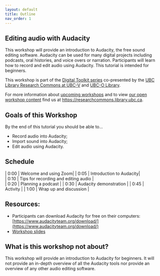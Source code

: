 ```yaml
---
layout: default
title: Outline
nav_order: 1
---
```


## Editing audio with Audacity
This workshop will provide an introduction to Audacity, the free sound editing software. Audacity can be used for many digital projects including podcasts, oral histories, and voice overs or narration. Participants will learn how to record and edit audio using Audacity. This tutorial is intended for beginners.

This workshop is part of the <a href="https://libcal.library.ubc.ca/calendar/vancouver/?t=g&q=Digital%20toolkit&cid=7544&cal=7544&inc=0">Digital Toolkit series</a> co-presented by the <a href="https://researchcommons.library.ubc.ca/">UBC Library Research Commons at UBC-V</a>  and <a href="https://library.ok.ubc.ca/">UBC-O Library</a>.

For more information about [upcoming workshops](https://researchcommons.library.ubc.ca/events/) and to view [our open workshop content](https://researchcommons.library.ubc.ca/oer/) find us at <a href="
https://researchcommons.library.ubc.ca">https://researchcommons.library.ubc.ca</a>.

## Goals of this Workshop

By the end of this tutorial you should be able to…
* Record audio into Audacity;
* Import sound into Audacity;
* Edit audio using Audacity.   

## Schedule

| 0:00 | Welcome and using Zoom|
| 0:05 | Introduction to Audacity|  
| 0:10 | Tips for recording and editing audio |   
| 0:20 | Planning a podcast |
| 0:30 | Audacity demonstration |
| 0:45 | Activity |
| 1:00 | Wrap up and discussion |

## Resources:
* Participants can download Audacity for free on their computers: [https://www.audacityteam.org/download/](https://www.audacityteam.org/download/)
* [Workshop slides](https://docs.google.com/presentation/d/1D58af982aHKP0IB86k8sqWdb36tp03CKRkKROtotSn4/edit?usp=sharing)

## What is this workshop not about?

This workshop will provide an introduction to Audacity for beginners. It will not provide an in-depth overview of all the Audacity tools nor provide an overview of any other audio editing software. 
